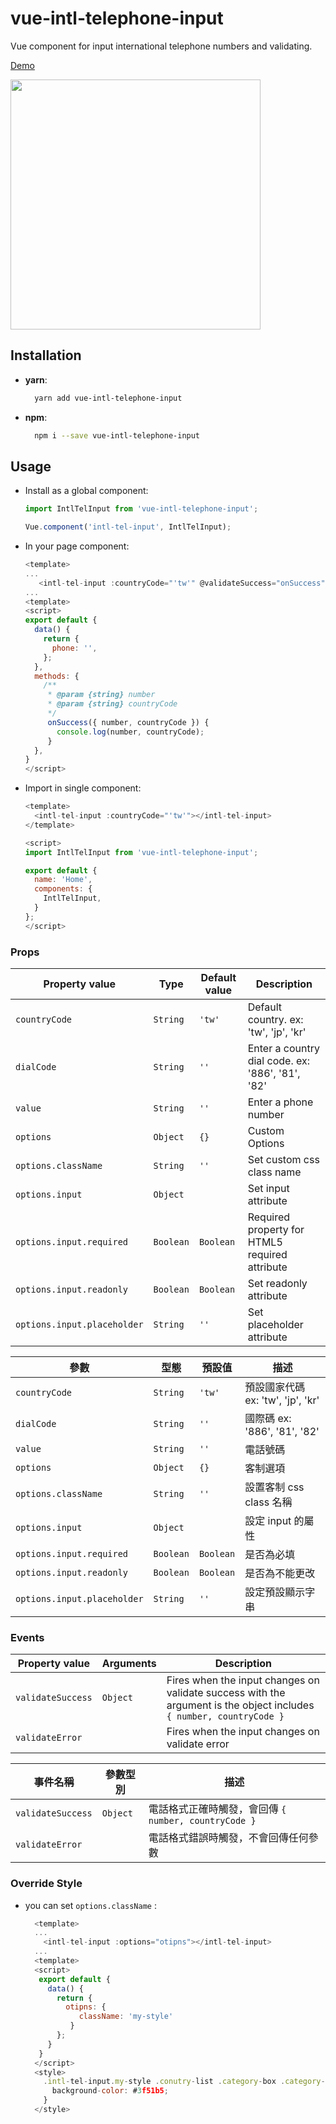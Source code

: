 # vue-intl-telephone-input
Vue component for input international telephone numbers and validating.

[Demo](http://zijie-li.github.io/vue-intl-telephone-input/)

<p>
<img width="400px" src="https://i.imgur.com/8thaAbv.png"/>
</p>

## Installation
- **yarn**:
  ```bash
    yarn add vue-intl-telephone-input
  ```
- **npm**:
  ```bash
    npm i --save vue-intl-telephone-input
  ```

## Usage
- Install as a global component:
    ```javascript
    import IntlTelInput from 'vue-intl-telephone-input';

    Vue.component('intl-tel-input', IntlTelInput);
    ```

- In your page component:
     ```js
     <template>
     ...
        <intl-tel-input :countryCode="'tw'" @validateSuccess="onSuccess"></intl-tel-input>
     ...
     <template>
     <script>
     export default {
       data() {
         return {
           phone: '',
         };
       },
       methods: {
         /**
          * @param {string} number
          * @param {string} countryCode
          */
          onSuccess({ number, countryCode }) {
            console.log(number, countryCode);
          }
       },
     }
     </script>
     ```

- Import in single component:
  ```js
  <template>
    <intl-tel-input :countryCode="'tw'"></intl-tel-input>
  </template>

  <script>
  import IntlTelInput from 'vue-intl-telephone-input';

  export default {
    name: 'Home',
    components: {
      IntlTelInput,
    }
  };
  </script>
  ```

### Props

  | Property value | Type | Default value | Description |
  | -------------- | ---- | ------------- | ----------- |
  | `countryCode` | `String` | `'tw'` | Default country. ex: 'tw', 'jp', 'kr' |
  | `dialCode` | `String` | `''` | Enter a country dial code. ex: '886', '81', '82' |
  | `value` | `String` | `''` | Enter a phone number |
  | `options` | `Object` | `{}` | Custom Options |
  | `options.className` | `String` | `''` | Set custom css class name |
  | `options.input` | `Object` | | Set input attribute |
  | `options.input.required` | `Boolean` | `Boolean` | Required property for HTML5 required attribute |
  | `options.input.readonly` | `Boolean` | `Boolean` | Set readonly attribute |
  | `options.input.placeholder` | `String` | `''` | Set placeholder attribute |


  | 參數 | 型態 | 預設值 | 描述 |
  | -------------- | ---- | ------------- | ----------- |
  | `countryCode` | `String` | `'tw'` | 預設國家代碼 ex: 'tw', 'jp', 'kr' |
  | `dialCode` | `String` | `''` | 國際碼 ex: '886', '81', '82' |
  | `value` | `String` | `''` | 電話號碼 |
  | `options` | `Object` | `{}` | 客制選項 |
  | `options.className` | `String` | `''` | 設置客制 css class 名稱 |
  | `options.input` | `Object` | | 設定 input 的屬性 |
  | `options.input.required` | `Boolean` | `Boolean` | 是否為必填 |
  | `options.input.readonly` | `Boolean` | `Boolean` | 是否為不能更改 |
  | `options.input.placeholder` | `String` | `''` | 設定預設顯示字串 |

### Events

  | Property value | Arguments | Description |
  | -------------- | --------- | ----------- |
  | `validateSuccess` | `Object` | Fires when the input changes on validate success with the argument is the object includes `{ number, countryCode }` |
  | `validateError` | | Fires when the input changes on validate error |


  | 事件名稱 | 參數型別 | 描述 |
  | -------------- | --------- | ----------- |
  | `validateSuccess` | `Object` | 電話格式正確時觸發，會回傳 `{ number, countryCode }` |
  | `validateError` | | 電話格式錯誤時觸發，不會回傳任何參數 |


### Override Style

- you can set `options.className` :

  ```js
    <template>
    ...
      <intl-tel-input :options="otipns"></intl-tel-input>
    ...
    <template>
    <script>
     export default {
       data() {
         return {
           otipns: {
              className: 'my-style'
            }
         };
       }
     }
    </script>
    <style>
      .intl-tel-input.my-style .conutry-list .category-box .category-box-header {
        background-color: #3f51b5;
      }
    </style>
  ```


